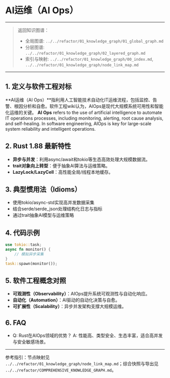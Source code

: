 # AI运维（AI Ops）

---

> 返回知识图谱：
>
> - 全局图谱: `../../refactor/01_knowledge_graph/01_global_graph.md`
> - 分层图谱: `../../refactor/01_knowledge_graph/02_layered_graph.md`
> - 索引与映射: `../../refactor/01_knowledge_graph/00_index.md`, `../../refactor/01_knowledge_graph/node_link_map.md`

---

## 1. 定义与软件工程对标

**AI运维（AI Ops）**指利用人工智能技术自动化IT运维流程，包括监控、告警、根因分析和自愈。软件工程wiki认为，AIOps是现代大规模系统可用性和智能化运维的关键。
**AI Ops** refers to the use of artificial intelligence to automate IT operations processes, including monitoring, alerting, root cause analysis, and self-healing. In software engineering, AIOps is key for large-scale system reliability and intelligent operations.

## 2. Rust 1.88 最新特性

- **异步与并发**：利用async/await和tokio等生态高效处理大规模数据流。
- **trait对象向上转型**：便于抽象AI算法与运维策略。
- **LazyLock/LazyCell**：高性能全局/线程本地缓存。

## 3. 典型惯用法（Idioms）

- 使用tokio/async-std实现高并发数据采集
- 结合serde/serde_json处理结构化日志与指标
- 通过trait抽象AI模型与运维策略

## 4. 代码示例

```rust
use tokio::task;
async fn monitor() {
    // 模拟异步采集
}
task::spawn(monitor());
```

## 5. 软件工程概念对照

- **可观测性（Observability）**：AIOps提升系统可观测性与自动化响应。
- **自动化（Automation）**：AI驱动的自动化决策与自愈。
- **可扩展性（Scalability）**：异步并发架构支撑大规模运维。

## 6. FAQ

- Q: Rust在AIOps领域的优势？
  A: 性能高、类型安全、生态丰富，适合高并发与安全敏感场景。

---

参考指引：节点映射见 `../../refactor/01_knowledge_graph/node_link_map.md`；综合快照与导出见 `../../refactor/COMPREHENSIVE_KNOWLEDGE_GRAPH.md`。
